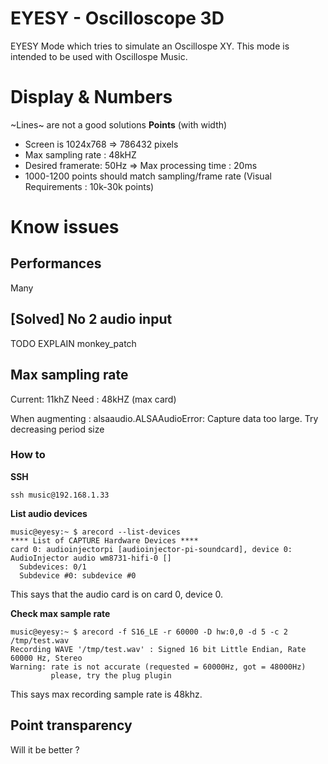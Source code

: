 EYESY - Oscilloscope 3D
==
EYESY Mode which tries to simulate an Oscillospe XY.
This mode is intended to be used with Oscillospe Music.

# Display & Numbers
~Lines~ are not a good solutions
**Points** (with width)

- Screen is 1024x768 => 786432 pixels
- Max sampling rate : 48kHZ
- Desired framerate: 50Hz => Max processing time : 20ms
- 1000-1200 points should match sampling/frame rate (Visual Requirements : 10k-30k points)

# Know issues

## Performances
Many

## [Solved] No 2 audio input
TODO EXPLAIN monkey_patch

## Max sampling rate
Current: 11khZ
Need : 48kHZ (max card)

When augmenting :
alsaaudio.ALSAAudioError: Capture data too large. Try decreasing period size

### How to

**SSH**
```
ssh music@192.168.1.33
```

**List audio devices**
```
music@eyesy:~ $ arecord --list-devices
**** List of CAPTURE Hardware Devices ****
card 0: audioinjectorpi [audioinjector-pi-soundcard], device 0: AudioInjector audio wm8731-hifi-0 []
  Subdevices: 0/1
  Subdevice #0: subdevice #0
```
This says that the audio card is on card 0, device 0.

**Check max sample rate**
```
music@eyesy:~ $ arecord -f S16_LE -r 60000 -D hw:0,0 -d 5 -c 2 /tmp/test.wav
Recording WAVE '/tmp/test.wav' : Signed 16 bit Little Endian, Rate 60000 Hz, Stereo
Warning: rate is not accurate (requested = 60000Hz, got = 48000Hz)
         please, try the plug plugin 
```
This says max recording sample rate is 48khz.

## Point transparency
Will it be better ?

